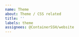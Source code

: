 ```yaml
---
name: Theme
about: Theme / CSS related
title: ''
labels: theme
assignees: @ContainerSSH/website
---
```

